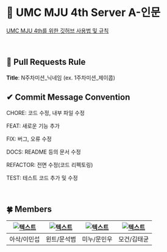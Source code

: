 # 💚 UMC MJU 4th Server A-인문
[UMC MJU 4th를 위한 깃허브 사용법 및 규칙](https://makeus-challenge.notion.site/UMC-MJU-GITHUB-RULE-37679fa4f8fb4af4b2d0504b2a3e432d)

<br>

## 🌱 Pull Requests Rule 
**Title**: N주차미션_닉네임 (ex. 1주차미션_제이콥)

## ✔ Commit Message Convention
CHORE: 코드 수정, 내부 파일 수정

FEAT: 새로운 기능 추가

FIX: 버그, 오류 수정

DOCS: README 등의 문서 수정

REFACTOR: 전면 수정(코드 리펙토링)

TEST: 테스트 코드 추가 및 수정

<br>

## 🍀 Members
| [![텍스트](https://avatars.githubusercontent.com/u/89513086?v=4)](https://github.com/chrkb1569) | [![텍스트](https://avatars.githubusercontent.com/u/108222981?v=4)](https://github.com/witwint) | [![텍스트](https://avatars.githubusercontent.com/u/121410579?v=4)](https://github.com/Minuooooo) | [![텍스트](https://avatars.githubusercontent.com/u/81752546?v=4)](https://github.com/taegyuni) |
|:---:|:---:|:---:|:---:|
| 아삭/이민섭 | 윈트/문석범 | 미누/문민우 | 모건/김태균 |
